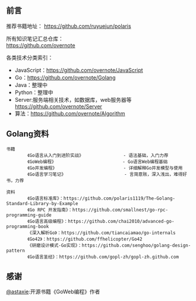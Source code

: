 ## 前言

推荐书籍地址：
https://github.com/ruyuejun/polaris  

  
所有知识笔记汇总仓库：  
https://github.com/overnote  

各类技术分类索引：  
- JavaScript：https://github.com/overnote/JavaScript
- Go：https://github.com/overnote/Golang
- Java：整理中
- Python：整理中
- Server:服务端相关技术，如数据库，web服务器等 https://github.com/overnote/Server
- 算法：https://github.com/overnote/Algorithm

## Golang资料

```
书籍
        《Go语言从入门到进阶实战》               - 语法基础，入门力荐
        《GoWeb编程》                         - Go语言Web编程基础                      
        《Go并发编程》                         - 详细解释Go并发模型与使用
        《Go语言学习笔记》                      - 言简意赅，深入浅出，难得好书，力荐

资料
        《Go语言标准库》：https://github.com/polaris1119/The-Golang-Standard-Library-by-Example
        《Go RPC 开发指南》：https://github.com/smallnest/go-rpc-programming-guide
        《Go语言高级编程》：https://github.com/chai2010/advanced-go-programming-book
        《深入解析Go》：https://github.com/tiancaiamao/go-internals
        《Go42》：https://github.com/ffhelicopter/Go42
        《研磨设计模式-Go实现》：https://github.com/senghoo/golang-design-pattern
        《Go语言圣经》：https://github.com/gopl-zh/gopl-zh.github.com
```

## 感谢

[@astaxie](https://github.com/astaxie):开源书籍《GoWeb编程》作者
